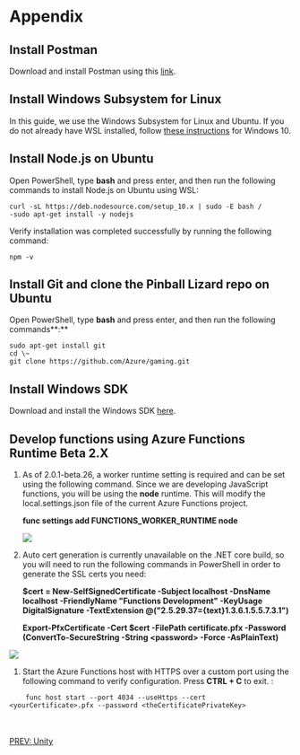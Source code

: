 Appendix
========

Install Postman
---------------

Download and install Postman using this
[link](https://www.getpostman.com/apps).

<span id="_Install_Windows_Subsystem" class="anchor"><span id="_Toc519166887" class="anchor"></span></span>Install Windows Subsystem for Linux
----------------------------------------------------------------------------------------------------------------------------------------------

In this guide, we use the Windows Subsystem for Linux and Ubuntu. If you
do not already have WSL installed, follow [these
instructions](https://docs.microsoft.com/en-us/windows/wsl/install-win10)
for Windows 10.

Install Node.js on Ubuntu
-------------------------

Open PowerShell, type **bash** and press enter, and then run the
following commands to install Node.js on Ubuntu using WSL:
```
curl -sL https://deb.nodesource.com/setup_10.x | sudo -E bash /
-sudo apt-get install -y nodejs
```
Verify installation was completed successfully by running the following
command:

```npm -v ```

Install Git and clone the Pinball Lizard repo on Ubuntu
-------------------------------------------------------

Open PowerShell, type **bash** and press enter, and then run the
following commands**:**
```
sudo apt-get install git
cd \~
git clone https://github.com/Azure/gaming.git
```
Install Windows SDK
-------------------

Download and install the Windows SDK
[here](https://developer.microsoft.com/en-US/windows/downloads/windows-10-sdk).

Develop functions using Azure Functions Runtime Beta 2.X
--------------------------------------------------------

1.  As of 2.0.1-beta.26, a worker runtime setting is required and can be
    set using the following command. Since we are developing JavaScript
    functions, you will be using the **node** runtime. This will modify
    the local.settings.json file of the current Azure Functions project.

    **func settings add FUNCTIONS\_WORKER\_RUNTIME node**

    ![](/media/image122.png)

2.  Auto cert generation is currently unavailable on the .NET core
    build, so you will need to run the following commands in PowerShell
    in order to generate the SSL certs you need:

    **\$cert = New-SelfSignedCertificate -Subject localhost -DnsName
    localhost -FriendlyName "Functions Development" -KeyUsage
    DigitalSignature
    -TextExtension @("2.5.29.37={text}1.3.6.1.5.5.7.3.1")**

    **Export-PfxCertificate -Cert \$cert -FilePath certificate.pfx
    -Password (ConvertTo-SecureString -String &lt;password&gt;
    -Force -AsPlainText)**

![](/media/image123.png)

1.  Start the Azure Functions host with HTTPS over a custom port using
    the following command to verify configuration. Press **CTRL + C**
    to exit. :

``` 
    func host start --port 4034 --useHttps --cert <yourCertificate>.pfx --password <theCertificatePrivateKey>
```

<br><br>
[PREV: Unity](/docs/04_Unity.md)